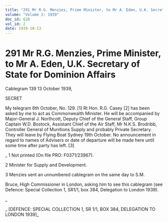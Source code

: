 ```yaml
---
title: "291 Mr R.G. Menzies, Prime Minister, to Mr A. Eden, U.K. Secretary of State for Dominion Affairs"
volume: "Volume 2: 1939"
doc_id: 628
vol_id: 2
date: 1939-10-13
---
```


# 291 Mr R.G. Menzies, Prime Minister, to Mr A. Eden, U.K. Secretary of State for Dominion Affairs

Cablegram 139 13 October 1939,

SECRET

My telegram 6th October, No. 129. [1] Rt Hon. R.G. Casey [2] has been asked by me to act as Commonwealth Minister. He will be accompanied by Major-General J. Northcott, Deputy Chief of the General Staff, Group Captain W.D. Bostock, Assistant Chief of the Air Staff, Mr N.K.S. Brodribb, Controller General of Munitions Supply and probably Private Secretary. They will leave by Flying Boat Sydney 19th October. No announcement in regard to names of Advisers or date of departure will be made here until some time after party has left. [3]

_ 1 Not printed (On file PRO: F0371/23967).

2 Minister for Supply and Development.

3 Menzies sent an unnumbered cablegram on the same day to S.M.

Bruce, High Commissioner in London, asking him to see this cablegram (see Defence: Special Collection 1, SR1/1, box 384, Delegation to London 1939).

_

_ [DEFENCE: SPECIAL COLLECTION 1, SR 1/1, BOX 384, DELEGATION TO LONDON 1939]_
